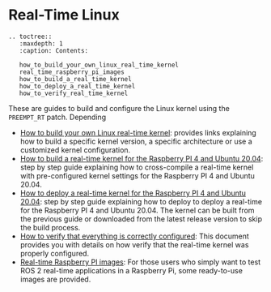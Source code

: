 # Real-Time Linux

```eval_rst
.. toctree::
   :maxdepth: 1
   :caption: Contents:
   
   how_to_build_your_own_linux_real_time_kernel
   real_time_raspberry_pi_images
   how_to_build_a_real_time_kernel
   how_to_deploy_a_real_time_kernel
   how_to_verify_real_time_kernel
```

These are guides to build and configure the Linux kernel using the `PREEMPT_RT` patch.
Depending 

- [How to build your own Linux real-time kernel](./how_to_build_your_own_linux_real_time_kernel.md):
provides links explaining how to build a specific kernel version, a specific architecture or use a customized kernel configuration. 
- [How to build a real-time kernel for the Raspberry PI 4 and Ubuntu 20.04](./how_to_build_your_own_linux_real_time_kernel.md): step by step guide explaining how to cross-compile a real-time kernel with pre-configured kernel settings for the Raspberry PI 4 and Ubuntu 20.04.
- [How to deploy a real-time kernel for the Raspberry PI 4 and Ubuntu 20.04](./how_to_deploy_a_real_time_kernel.md):
step by step guide explaining how to deploy to deploy a real-time for the Raspberry PI 4 and Ubuntu 20.04.
The kernel can be built from the previous guide or downloaded from the latest release version to skip the build process. 
- [How to verify that everything is correctly configured](./how_to_deploy_a_real_time_kernel.md): 
This document provides you with details on how verify that the real-time kernel was properly configured. 
- [Real-time Raspberry PI images](./real_time_raspberry_pi_images.md): 
For those users who simply want to test ROS 2 real-time applications in a Raspberry Pi, some ready-to-use images are provided.

